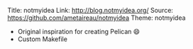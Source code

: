 Title: notmyidea
Link: http://blog.notmyidea.org/
Source: https://github.com/ametaireau/notmyidea
Theme: notmyidea

* Original inspiration for creating Pelican :smile:
* Custom Makefile
